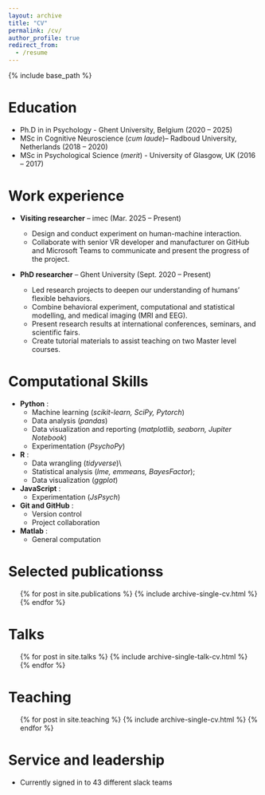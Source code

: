 ```yaml
---
layout: archive
title: "CV"
permalink: /cv/
author_profile: true
redirect_from:
  - /resume
---
```


{% include base_path %}

Education
======
* Ph.D in in Psychology - Ghent University, Belgium \(2020 – 2025\)
* MSc in Cognitive Neuroscience \(*cum laude*\)– Radboud University, Netherlands \(2018 – 2020\)
* MSc in Psychological Science \(*merit*\) - University of Glasgow, UK \(2016 – 2017\)

Work experience
======
* **Visiting researcher** – imec \(Mar. 2025 – Present\)
  * Design and conduct experiment on human-machine interaction.
  * Collaborate with senior VR developer and manufacturer on GitHub and Microsoft Teams to communicate and present the progress of the project.

* **PhD researcher** – Ghent University \(Sept. 2020 – Present\)
  * Led research projects to deepen our understanding of humans’ flexible behaviors.
  * Combine behavioral experiment, computational and statistical modelling, and medical imaging \(MRI and EEG\). 
  * Present research results at international conferences, seminars, and scientific fairs.
  * Create tutorial materials to assist teaching on two Master level courses.
  
Computational Skills
======
* **Python** :
  * Machine learning \(*scikit-learn, SciPy, Pytorch*\)
  * Data analysis \(*pandas*\)
  * Data visualization and reporting \(*matplotlib, seaborn, Jupiter Notebook*\)
  * Experimentation \(*PsychoPy*\)
* **R** :
  * Data wrangling \(*tidyverse*)\
  * Statistical analysis \(*lme, emmeans, BayesFactor*\); 
  * Data visualization \(*ggplot*\)
* **JavaScript** :
  * Experimentation \(*JsPsych*\)
* **Git and GitHub** :
  * Version control
  * Project collaboration
* **Matlab** :
  * General computation

Selected publicationss
======
  <ul>{% for post in site.publications %}
    {% include archive-single-cv.html %}
  {% endfor %}</ul>
  
Talks
======
  <ul>{% for post in site.talks %}
    {% include archive-single-talk-cv.html %}
  {% endfor %}</ul>
  
Teaching
======
  <ul>{% for post in site.teaching %}
    {% include archive-single-cv.html %}
  {% endfor %}</ul>
  
Service and leadership
======
* Currently signed in to 43 different slack teams
